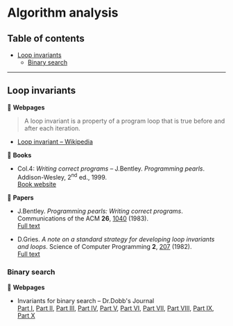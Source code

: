 # Algorithm analysis

## Table of contents

* [Loop invariants](#loop-invariants)
	* [Binary search](#binary-search)

---

## Loop invariants

:link: **Webpages**

> A loop invariant is a property of a program loop that is true before and after each iteration.

* [Loop invariant &ndash; Wikipedia](https://en.wikipedia.org/wiki/Loop_invariant)

:book: **Books**

* Col.4: *Writing correct programs* &ndash; J.Bentley. *Programming pearls*. Addison-Wesley, 2<sup>nd</sup> ed., 1999.\
[Book website](https://www.oreilly.com/library/view/programming-pearls-second/9780134498058/)

:page_facing_up: **Papers**

* J.Bentley. *Programming pearls: Writing correct programs*. Communications of the ACM **26**, [1040](https://doi.org/10.1145/358476.358484) (1983).\
[Full text](https://www.cs.tufts.edu/~nr/cs257/archive/jon-bentley/correct-programs.pdf)

* D.Gries. *A note on a standard strategy for developing loop invariants and loops*. Science of Computer Programming **2**, [207](https://dx.doi.org/10.1016/0167-6423(83)90015-1) (1982).\
[Full text](https://core.ac.uk/download/pdf/82596333.pdf)

### Binary search

:link: **Webpages**

* Invariants for binary search &ndash; Dr.Dobb's Journal\
[Part I](http://www.drdobbs.com/cpp/invariants-for-binary-search-part-1-a-si/240169169),
[Part II](http://www.drdobbs.com/cpp/invariants-for-binary-search-part-2-refi/240169199),
[Part III](http://www.drdobbs.com/cpp/invariants-for-binary-search-part-3-impr/240169239),
[Part IV](http://www.drdobbs.com/cpp/invariants-for-binary-search-part-4-usin/240169267),
[Part V](http://www.drdobbs.com/cpp/abstractions-for-binary-search-part-5-ge/240169289),
[Part VI](http://www.drdobbs.com/cpp/abstractions-for-binary-search-part-6-ho/240169326),
[Part VII](http://www.drdobbs.com/cpp/abstractions-for-binary-search-part-7-ch/240169367),
[Part VIII](http://www.drdobbs.com/cpp/abstractions-for-binary-search-part-8-wh/240169392),
[Part IX](http://www.drdobbs.com/cpp/abstractions-for-binary-search-part-9-wh/240169416),
[Part X](http://www.drdobbs.com/cpp/abstractions-for-binary-search-part-10-p/240169437)
